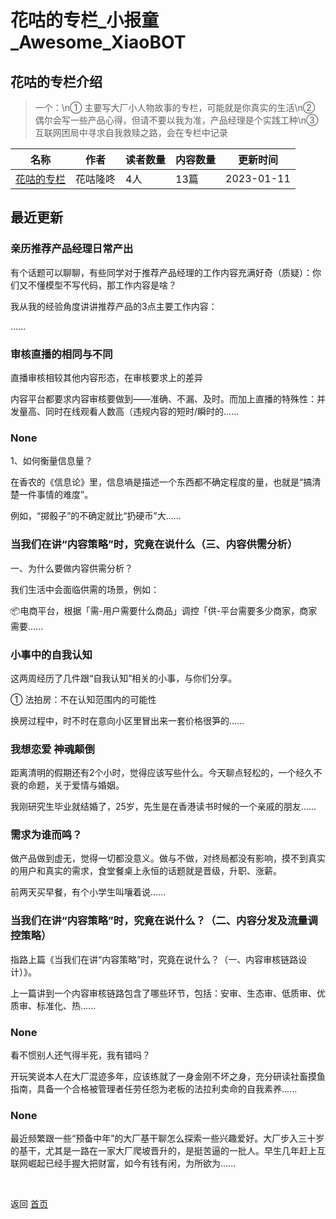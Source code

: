 # 花咕的专栏_小报童_Awesome_XiaoBOT

## 花咕的专栏介绍
> 一个：\n① 主要写大厂小人物故事的专栏，可能就是你真实的生活\n② 偶尔会写一些产品心得，但请不要以我为准，产品经理是个实践工种\n③  
互联网困局中寻求自我救赎之路，会在专栏中记录  
  


|名称|作者|读者数量|内容数量|更新时间|
|---|---|---|---|---|
|[花咕的专栏](https://xiaobot.net/p/FlowerDance?refer=0b133df9-27dc-423b-8101-639049001c13)|花咕隆咚|4人|13篇|2023-01-11|

## 最近更新
### 亲历推荐产品经理日常产出

有个话题可以聊聊，有些同学对于推荐产品经理的工作内容充满好奇（质疑）：你们又不懂模型不写代码，那工作内容是啥？

我从我的经验角度讲讲推荐产品的3点主要工作内容：

......

### 审核直播的相同与不同

直播审核相较其他内容形态，在审核要求上的差异

内容平台都要求内容审核要做到——准确、不漏、及时。而加上直播的特殊性：并发量高、同时在线观看人数高（违规内容的短时/瞬时的......

### None

1、如何衡量信息量？

在香农的《信息论》里，信息墒是描述一个东西都不确定程度的量，也就是“搞清楚一件事情的难度”。

例如，“掷骰子”的不确定就比“扔硬币”大......

### 当我们在讲“内容策略”时，究竟在说什么（三、内容供需分析）

一、为什么要做内容供需分析？

我们生活中会面临供需的场景，例如：

📦电商平台，根据「需-用户需要什么商品」调控「供-平台需要多少商家，商家需要......

### 小事中的自我认知

这两周经历了几件跟“自我认知”相关的小事，与你们分享。

① 法拍房：不在认知范围内的可能性

换房过程中，时不时在意向小区里冒出来一套价格很笋的......

### 我想恋爱 神魂颠倒

距离清明的假期还有2个小时，觉得应该写些什么。今天聊点轻松的，一个经久不衰的命题，关于爱情与婚姻。

我刚研究生毕业就结婚了，25岁，先生是在香港读书时候的一个亲戚的朋友......

### 需求为谁而鸣？

做产品做到虚无，觉得一切都没意义。做与不做，对终局都没有影响，摸不到真实的用户和真实的需求，食堂餐桌上永恒的话题就是晋级，升职、涨薪。

前两天买早餐，有个小学生叫嚷着说......

### 当我们在讲“内容策略”时，究竟在说什么？（二、内容分发及流量调控策略）

指路上篇《当我们在讲“内容策略”时，究竟在说什么？（一、内容审核链路设计）》。

上一篇讲到一个内容审核链路包含了哪些环节，包括：安审、生态审、低质审、优质审、标准化、热......

### None

看不惯别人还气得半死，我有错吗？

开玩笑说本人在大厂混迹多年，应该练就了一身金刚不坏之身，充分研读社畜摸鱼指南，具备一个合格被管理者任劳任怨为老板的法拉利卖命的自我素养......

### None

最近频繁跟一些“预备中年”的大厂基干聊怎么探索一些兴趣爱好。大厂步入三十岁的基干，尤其是一路在一家大厂爬坡晋升的，是挺苦逼的一批人。早生几年赶上互联网崛起已经手握大把财富，如今有钱有闲，为所欲为......


<a href="https://github.com/Reno9527/awesome-xiaobot" style="color: white; text-decoration: none;">awesome-xiaobot</a>

返回 [首页](../README.md)

